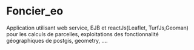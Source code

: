 # Foncier_eo
 Application utilisant web service, EJB et reactJs(Leaflet, TurfJs,Geoman) pour les calculs de parcelles, exploitations des fonctionnalité géographiques de postgis, geometry, ....
